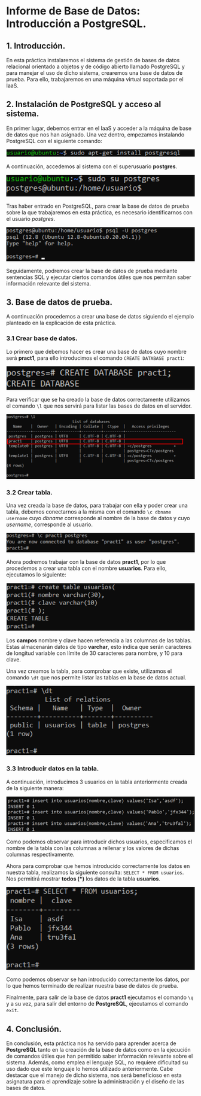# Informe de Base de Datos: Introducción a PostgreSQL.

## 1. Introducción.

En esta práctica instalaremos el sistema de gestión de bases de datos relacional orientado a objetos y de código abierto llamado PostgreSQL y para manejar el uso de dicho sistema, crearemos una base de datos de prueba. Para ello, trabajaremos en una máquina virtual soportada por el IaaS.

## 2. Instalación de PostgreSQL  y acceso al sistema.

En primer lugar, debemos entrar en el IaaS y acceder a la máquina de base de datos que nos han asignado. Una vez dentro, empezamos instalando PostgreSQL con el siguiente comando:

![Instalación de PostgreSQL](Imágenes/1.png)

A continuación, accedemos al sistema con el superusuario **postgres**.

![Acceder al sistema como superusuario](Imágenes/2.png)

Tras haber entrado en PostgreSQL, para crear la base de datos de prueba sobre la que trabajaremos en esta práctica, es necesario identificarnos con el usuario *postgres*.

![Acceder como usuario postgres](Imágenes/3.png)

Seguidamente, podremos crear la base de datos de prueba mediante sentencias SQL y ejecutar ciertos comandos útiles que nos permitan saber información relevante del sistema.

## 3. Base de datos de prueba.

A continuación procedemos a crear una base de datos siguiendo el ejemplo planteado en la explicación de esta práctica.

### 3.1 Crear base de datos.

Lo primero que debemos hacer es crear una base de datos cuyo nombre será **pract1**, para ello introducimos el comando `CREATE DATABASE pract1`:

![Crear base de datos](Imágenes/4.png)

Para verificar que se ha creado la base de datos correctamente utilizamos el comando `\l` que nos servirá para listar las bases de datos en el servidor.

![Listar las bases de datos](Imágenes/5.png)

### 3.2 Crear tabla.

Una vez creada la base de datos, para trabajar con ella y poder crear una tabla, debemos conectarnos a la misma con el comando `\c dbname username` cuyo *dbname* corresponde al nombre de la base de datos y cuyo *username*, corresponde al usuario.

![Conexión a la base de datos](Imágenes/6.png)

Ahora podremos trabajar con la base de datos **pract1**, por lo que procedemos a crear una tabla con el nombre **usuarios**. Para ello, ejecutamos lo siguiente:

![Crear tabla](Imágenes/7.png)

Los **campos** nombre y clave hacen referencia a las columnas de las tablas. Estas almacenarán datos de tipo **varchar**, esto indica que serán caracteres de longitud variable con límite de 30 caracteres para nombre, y 10 para clave.

Una vez creamos la tabla, para comprobar que existe, utilizamos el comando `\dt` que nos permite listar las tablas en la base de datos actual.

![Listar las tablas en la base de datos actual](Imágenes/8.png)

### 3.3 Introducir datos en la tabla.

A continuación, introducimos 3 usuarios en la tabla anteriormente creada de la siguiente manera:

![Introducir datos en la tabla](Imágenes/9.png)

Como podemos observar para introducir dichos usuarios, especificamos el nombre de la tabla con las columnas a rellenar y los valores de dichas columnas respectivamente.

Ahora para comprobar que hemos introducido correctamente los datos en nuestra tabla, realizamos la siguiente consulta: `SELECT * FROM usuarios`. Nos permitirá mostrar **todos (\*)** los datos de la tabla **usuarios**.

![Sentencia SQL para mostrar datos de la tabla](Imágenes/10.png)

Como podemos observar se han introducido correctamente los datos, por lo que hemos terminado de realizar nuestra base de datos de prueba.

Finalmente, para salir de la base de datos **pract1** ejecutamos el comando `\q` y a su vez, para salir del entorno de **PostgreSQL**, ejecutamos el comando `exit`.

## 4. Conclusión.

En conclusión, esta práctica nos ha servido para aprender acerca de **PostgreSQL** tanto en la creación de la base de datos como en la ejecución de comandos útiles que han permitido saber información relevante sobre el sistema. Además, como emplea el lenguaje SQL, no requiere dificultad su uso dado que este lenguaje lo hemos utilizado anteriormente. Cabe destacar que el manejo de dicho sistema, nos será beneficioso en esta asignatura para el aprendizaje sobre la administración y el diseño de las bases de datos.
